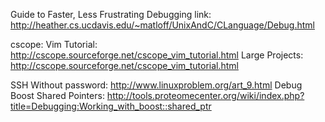 Guide to Faster, Less Frustrating Debugging
link: http://heather.cs.ucdavis.edu/~matloff/UnixAndC/CLanguage/Debug.html


cscope:
Vim Tutorial: http://cscope.sourceforge.net/cscope_vim_tutorial.html
Large Projects: http://cscope.sourceforge.net/cscope_vim_tutorial.html

SSH Without password: http://www.linuxproblem.org/art_9.html
Debug Boost Shared Pointers: http://tools.proteomecenter.org/wiki/index.php?title=Debugging:Working_with_boost::shared_ptr
